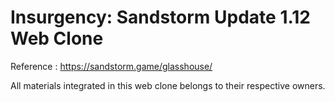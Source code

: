 # Insurgency: Sandstorm Update 1.12 Web Clone
Reference : https://sandstorm.game/glasshouse/

All materials integrated in this web clone belongs to their respective owners.
